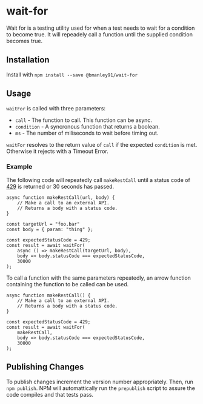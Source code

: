 # wait-for
Wait for is a testing utility used for when a test needs to wait for a condition to become true. It will repeadely call a function until the supplied condition becomes true.

## Installation 
Install with `npm install --save @bmanley91/wait-for`

## Usage
`waitFor` is called with three parameters:
* `call` - The function to call. This function can be async.
* `condition` - A syncronous function that returns a boolean.
* `ms` - The number of miliseconds to wait before timing out.

`waitFor` resolves to the return value of `call` if the expected `condition` is met. Otherwise it rejects with a Timeout Error.

### Example
The following code will repeatedly call `makeRestCall` until a status code of [429](https://developer.mozilla.org/en-US/docs/Web/HTTP/Status/429) is returned or 30 seconds has passed.
```
async function makeRestCall(url, body) {
    // Make a call to an external API.
    // Returns a body with a status code.
}

const targetUrl = "foo.bar"
const body = { param: "thing" };

const expectedStatusCode = 429;
const result = await waitFor(
    async () => makeRestCall(targetUrl, body),
    body => body.statusCode === expectedStatusCode,
    30000
);
```

To call a function with the same parameters repeatedly, an arrow function containing the function to be called can be used.
```
async function makeRestCall() {
    // Make a call to an external API.
    // Returns a body with a status code.
}

const expectedStatusCode = 429;
const result = await waitFor(
    makeRestCall,
    body => body.statusCode === expectedStatusCode,
    30000
);
```

## Publishing Changes
To publish changes increment the version number appropriately. Then, run `npm publish`. NPM will automattically run the `prepublish` script to assure the code compiles and that tests pass.

